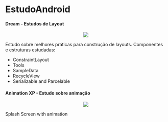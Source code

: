 # EstudoAndroid

#### Dream - Estudos de Layout

<p align="center">
  <img src="https://user-images.githubusercontent.com/40842310/56129664-1f197180-5f59-11e9-9528-b0fe2acd13ab.gif"/>
</p>

 Estudo sobre melhores práticas para construção de layouts. Componentes e estruturas estudadas:
 
 - ConstraintLayout
 - Tools 
 - SampleData
 - RecycleView
 - Serializable and Parcelable

#### Animation XP - Estudo sobre animação

<p align="center">
  <img src="https://user-images.githubusercontent.com/40842310/56132342-1c6e4a80-5f60-11e9-9595-39a4981c6332.gif"/>
</p>

 Splash Screen with animation
